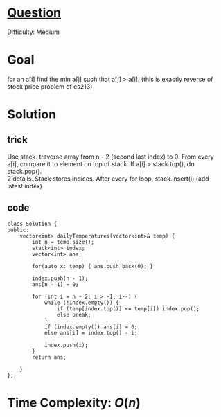 # [Question](https://leetcode.com/problems/daily-temperatures/)
Difficulty: Medium
# Goal
for an a[i] find the min a[j] such that a[j] > a[i]. (this is exactly reverse of stock price problem of cs213)
# Solution
## trick
Use stack. traverse array from n - 2 (second last index) to 0. From every a[i], compare it to element on top of stack. If a[i] > stack.top(), do stack.pop().  
2 details. Stack stores indices. After every for loop, stack.insert(i) (add latest index)
## code
```
class Solution {
public:
    vector<int> dailyTemperatures(vector<int>& temp) {
        int n = temp.size();
        stack<int> index;
        vector<int> ans;

        for(auto x: temp) { ans.push_back(0); }

        index.push(n - 1);
        ans[n - 1] = 0;

        for (int i = n - 2; i > -1; i--) {
            while (!index.empty()) {
                if (temp[index.top()] <= temp[i]) index.pop();
                else break;
            }
            if (index.empty()) ans[i] = 0;
            else ans[i] = index.top() - i;

            index.push(i);
        }
        return ans;

    }
};
```
# Time Complexity: $O(n)$
